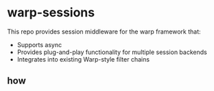 # warp-sessions
This repo provides session middleware for the warp framework that:
- Supports async
- Provides plug-and-play functionality for multiple session backends
- Integrates into existing Warp-style filter chains

## how
